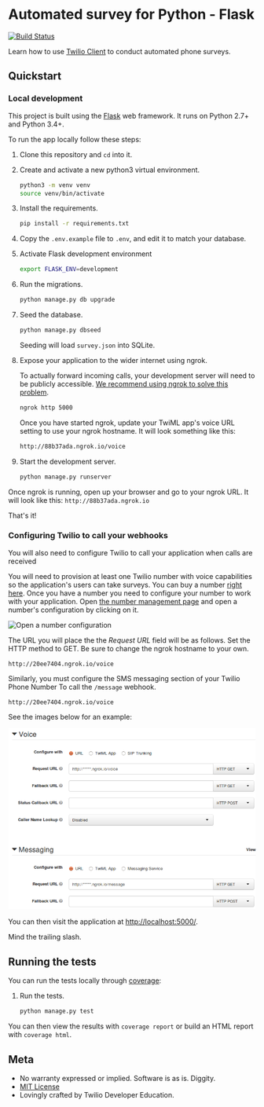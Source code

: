 # Automated survey for Python - Flask
[![Build Status](https://travis-ci.org/TwilioDevEd/automated-survey-flask.svg?branch=master)](https://travis-ci.org/TwilioDevEd/automated-survey-flask)

Learn how to use [Twilio Client](https://www.twilio.com/client) to conduct automated phone surveys.

## Quickstart

### Local development

This project is built using the [Flask](http://flask.pocoo.org/) web framework. It runs on Python 2.7+ and Python 3.4+.

To run the app locally follow these steps:

1. Clone this repository and `cd` into it.

1. Create and activate a new python3 virtual environment.

   ```bash
   python3 -m venv venv
   source venv/bin/activate
   ```

1. Install the requirements.

    ```bash
    pip install -r requirements.txt
    ```

1. Copy the `.env.example` file to `.env`, and edit it to match your database.

1. Activate Flask development environment
   
   ```bash
   export FLASK_ENV=development
   ```

1. Run the migrations.

    ```bash
    python manage.py db upgrade
    ```

1. Seed the database.

   ```bash
   python manage.py dbseed
   ```

   Seeding will load `survey.json` into SQLite.

1. Expose your application to the wider internet using ngrok.

    To actually forward incoming calls, your development server will need to be publicly accessible.
    [We recommend using ngrok to solve this problem](https://www.twilio.com/blog/2015/09/6-awesome-reasons-to-use-ngrok-when-testing-webhooks.html).

    ```bash
    ngrok http 5000
    ```

    Once you have started ngrok, update your TwiML app's voice URL setting to use your ngrok hostname.
    It will look something like this:

    ```bash
    http://88b37ada.ngrok.io/voice
    ```

1. Start the development server.

    ```bash
    python manage.py runserver
    ```

Once ngrok is running, open up your browser and go to your ngrok URL. It will
look like this: `http://88b37ada.ngrok.io`

That's it!

### Configuring Twilio to call your webhooks

You will also need to configure Twilio to call your application when
calls are received

You will need to provision at least one Twilio number with voice
capabilities so the application's users can take surveys. You can buy
a number
[right here](https://www.twilio.com/user/account/phone-numbers/search). Once
you have a number you need to configure your number to work with your
application. Open
[the number management page](https://www.twilio.com/user/account/phone-numbers/incoming)
and open a number's configuration by clicking on it.

![Open a number configuration](https://raw.github.com/TwilioDevEd/automated-survey-flask/master/images/number-conf.png)

The URL you will place the the *Request URL* field will be as follows. Set
the HTTP method to GET. Be sure to change the ngrok hostname to your own.

```
http://20ee7404.ngrok.io/voice
```

Similarly, you must configure the SMS messaging section of your Twilio Phone Number
To call the `/message` webhook.

```
http://20ee7404.ngrok.io/voice
```


See the images below for an example:

![Webhook Voice configuration](https://raw.githubusercontent.com/TwilioDevEd/automated-survey-flask/master/images/webhook-conf.png)

You can then visit the application at [http://localhost:5000/](http://localhost:5000/).

Mind the trailing slash.

## Running the tests

You can run the tests locally through [coverage](http://coverage.readthedocs.org/):

1. Run the tests.

    ```bash
    python manage.py test
    ```

You can then view the results with `coverage report` or build an HTML report with `coverage html`.

## Meta

* No warranty expressed or implied. Software is as is. Diggity.
* [MIT License](http://www.opensource.org/licenses/mit-license.html)
* Lovingly crafted by Twilio Developer Education.
